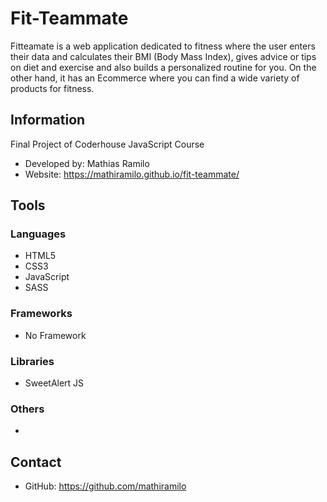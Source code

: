 # Fit-Teammate
Fitteamate is a web application dedicated to fitness where the user enters their data and calculates their BMI (Body Mass Index), gives advice or tips on diet and exercise and also builds a personalized routine for you. On the other hand, it has an Ecommerce where you can find a wide variety of products for fitness.
## Information
Final Project of Coderhouse JavaScript Course
* Developed by: Mathias Ramilo
* Website: https://mathiramilo.github.io/fit-teammate/
## Tools
### Languages
* HTML5
* CSS3
* JavaScript
* SASS
### Frameworks
* No Framework
### Libraries
* SweetAlert JS
### Others
*
## Contact
* GitHub: https://github.com/mathiramilo
